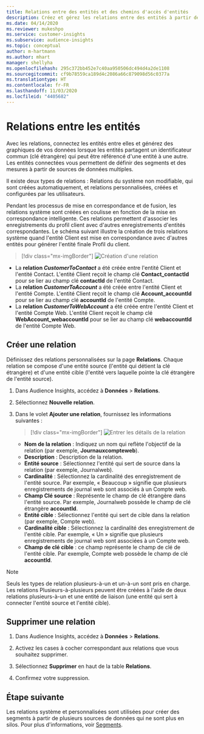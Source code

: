 ```yaml
---
title: Relations entre des entités et des chemins d'accès d'entités
description: Créez et gérez les relations entre des entités à partir de plusieurs sources de données.
ms.date: 04/14/2020
ms.reviewer: mukeshpo
ms.service: customer-insights
ms.subservice: audience-insights
ms.topic: conceptual
author: m-hartmann
ms.author: mhart
manager: shellyha
ms.openlocfilehash: 295c372bb452e7c40aa950506dc494d4a2de1108
ms.sourcegitcommit: cf9b78559ca189d4c2086a66c879098d56c0377a
ms.translationtype: HT
ms.contentlocale: fr-FR
ms.lasthandoff: 11/03/2020
ms.locfileid: "4405682"
---
```

# <a name="relationships-between-entities"></a>Relations entre les entités

Avec les relations, connectez les entités entre elles et générez des graphiques de vos données lorsque les entités partagent un identificateur commun (clé étrangère) qui peut être référencé d'une entité à une autre. Les entités connectées vous permettent de définir des segments et des mesures à partir de sources de données multiples.

Il existe deux types de relations : Relations du système non modifiable, qui sont créées automatiquement, et relations personnalisées, créées et configurées par les utilisateurs.

Pendant les processus de mise en correspondance et de fusion, les relations système sont créées en coulisse en fonction de la mise en correspondance intelligente. Ces relations permettent d'associer les enregistrements du profil client avec d'autres enregistrements d'entités correspondantes. Le schéma suivant illustre la création de trois relations système quand l'entité Client est mise en correspondance avec d'autres entités pour générer l'entité finale Profil du client.

> [!div class="mx-imgBorder"]
> ![Création d'une relation](media/relationships-entities-merge.png "Création d'une relation")

- La **relation *CustomerToContact*** a été créée entre l'entité Client et l'entité Contact. L'entité Client reçoit le champ clé **Contact_contactId** pour se lier au champ clé **contactId** de l'entité Contact.
- La **relation _CustomerToAccount_** a été créée entre l'entité Client et l'entité Compte. L'entité Client reçoit le champ clé **Account_accountId** pour se lier au champ clé **accountId** de l'entité Compte.
- La **relation _CustomerToWebAccount_** a été créée entre l'entité Client et l'entité Compte Web. L'entité Client reçoit le champ clé **WebAccount_webaccountId** pour se lier au champ clé **webaccountId** de l'entité Compte Web.

## <a name="create-a-relationship"></a>Créer une relation

Définissez des relations personnalisées sur la page **Relations**. Chaque relation se compose d'une entité source (l'entité qui détient la clé étrangère) et d'une entité cible (l'entité vers laquelle pointe la clé étrangère de l'entité source).

1. Dans Audience Insights, accédez à **Données** > **Relations**.

2. Sélectionnez **Nouvelle relation**.

3. Dans le volet **Ajouter une relation**, fournissez les informations suivantes :

   > [!div class="mx-imgBorder"]
   > ![Entrer les détails de la relation](media/relationships-add.png "Entrer les détails de la relation")

   - **Nom de la relation** : Indiquez un nom qui reflète l'objectif de la relation (par exemple, **Journauxcompteweb**).
   - **Description** : Description de la relation.
   - **Entité source** : Sélectionnez l'entité qui sert de source dans la relation (par exemple, Journalweb).
   - **Cardinalité** : Sélectionnez la cardinalité des enregistrement de l'entité source. Par exemple, « Beaucoup » signifie que plusieurs enregistrements de journal web sont associés à un Compte web.
   - **Champ Clé source** : Représente le champ de clé étrangère dans l'entité source. Par exemple, Journalweb possède le champ de clé étrangère **accountId**.
   - **Entité cible** : Sélectionnez l'entité qui sert de cible dans la relation (par exemple, Compte web).
   - **Cardinalité cible** : Sélectionnez la cardinalité des enregistrement de l'entité cible. Par exemple, « Un » signifie que plusieurs enregistrements de journal web sont associées à un Compte web.
   - **Champ de clé cible** : ce champ représente le champ de clé de l'entité cible. Par exemple, Compte web possède le champ de clé **accountId**.

> [!NOTE]
> Seuls les types de relation plusieurs-à-un et un-à-un sont pris en charge. Les relations Plusieurs-à-plusieurs peuvent être créées à l'aide de deux relations plusieurs-à-un et une entité de liaison (une entité qui sert à connecter l'entité source et l'entité cible).

## <a name="delete-a-relationship"></a>Supprimer une relation

1. Dans Audience Insights, accédez à **Données** > **Relations**.

2. Activez les cases à cocher correspondant aux relations que vous souhaitez supprimer.

3. Sélectionnez **Supprimer** en haut de la table **Relations**.

4. Confirmez votre suppression.

## <a name="next-step"></a>Étape suivante

Les relations système et personnalisées sont utilisées pour créer des segments à partir de plusieurs sources de données qui ne sont plus en silos. Pour plus d'informations, voir [Segments](segments.md).
